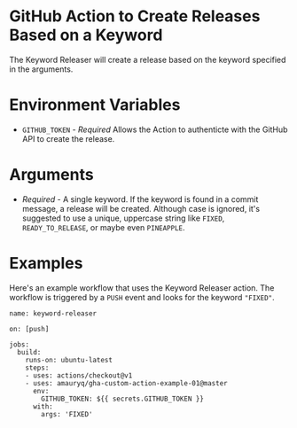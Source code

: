 # GitHub Action to Create Releases Based on a Keyword

The Keyword Releaser will create a release based on the keyword specified in the arguments.

# Environment Variables

- `GITHUB_TOKEN` - _Required_ Allows the Action to authenticte with the GitHub API to create the release.

# Arguments

- _Required_ - A single keyword.  If the keyword is found in a commit message, a release will be created.  Although case is ignored, it's suggested to use a unique, uppercase string like `FIXED`, `READY_TO_RELEASE`, or maybe even `PINEAPPLE`.

# Examples

Here's an example workflow that uses the Keyword Releaser action.  The workflow is triggered by a `PUSH` event and looks for the keyword `"FIXED"`.

```
name: keyword-releaser

on: [push]

jobs:
  build:
    runs-on: ubuntu-latest
    steps:
    - uses: actions/checkout@v1
    - uses: amauryq/gha-custom-action-example-01@master
      env:
        GITHUB_TOKEN: ${{ secrets.GITHUB_TOKEN }}
      with:
        args: 'FIXED'
```
